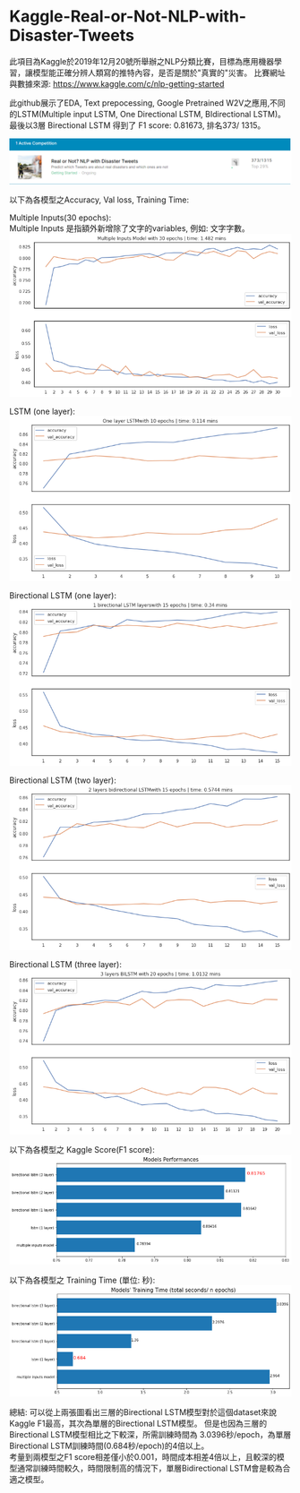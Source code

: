 # Kaggle-Real-or-Not-NLP-with-Disaster-Tweets

此項目為Kaggle於2019年12月20號所舉辦之NLP分類比賽，目標為應用機器學習，讓模型能正確分辨人類寫的推特內容，是否是關於"真實的"災害。
比賽網址與數據來源: https://www.kaggle.com/c/nlp-getting-started


此github展示了EDA, Text prepocessing, Google Pretrained W2V之應用,不同的LSTM(Multiple input LSTM, One Directional LSTM, BIdirectional LSTM)。      
最後以3層 Birectional LSTM 得到了 F1 score: 0.81673, 排名373/ 1315。

![image](https://github.com/chunhan-c/Kaggle-Real-or-Not-NLP-with-Disaster-Tweets/blob/master/Rank%20of%20Real%20or%20Not.png)

以下為各模型之Accuracy, Val loss, Training Time:  

Multiple Inputs(30 epochs):  
Multiple Inputs 是指額外新增除了文字的variables, 例如: 文字字數。
![image](https://github.com/chunhan-c/Kaggle-Real-or-Not-NLP-with-Disaster-Tweets/blob/master/multiple_inputs_30e.png)

LSTM (one layer):  
![image](https://github.com/chunhan-c/Kaggle-Real-or-Not-NLP-with-Disaster-Tweets/blob/master/one_d_lstm_1y_10e.png)

Birectional LSTM (one layer):  
![image](https://github.com/chunhan-c/Kaggle-Real-or-Not-NLP-with-Disaster-Tweets/blob/master/bi_1y_15e.png)

Birectional LSTM (two layer):  
![image](https://github.com/chunhan-c/Kaggle-Real-or-Not-NLP-with-Disaster-Tweets/blob/master/bi_2y_15e.png)

Birectional LSTM (three layer):  
![image](https://github.com/chunhan-c/Kaggle-Real-or-Not-NLP-with-Disaster-Tweets/blob/master/bi_3y_20e.png)  
  
  
以下為各模型之 Kaggle Score(F1 score):
![image](https://github.com/chunhan-c/Kaggle-Real-or-Not-NLP-with-Disaster-Tweets/blob/master/models_scores.png)  
  
  
以下為各模型之 Training Time (單位: 秒):
![image](https://github.com/chunhan-c/Kaggle-Real-or-Not-NLP-with-Disaster-Tweets/blob/master/trainings_times.png)


總結:
可以從上兩張圖看出三層的Birectional LSTM模型對於這個dataset來說 Kaggle F1最高，其次為單層的Birectional LSTM模型。
但是也因為三層的Birectional LSTM模型相比之下較深，所需訓練時間為 3.0396秒/epoch，為單層Birectional LSTM訓練時間(0.684秒/epoch)的4倍以上。  
考量到兩模型之F1 score相差僅小於0.001，時間成本相差4倍以上，且較深的模型通常訓練時間較久，時間限制高的情況下，單層Bidirectional LSTM會是較為合適之模型。




